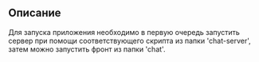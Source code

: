## Описание

Для запуска приложения необходимо в первую очередь запустить сервер при помощи соответствующего скрипта из папки 'chat-server', затем можно запустить фронт из папки 'chat'.